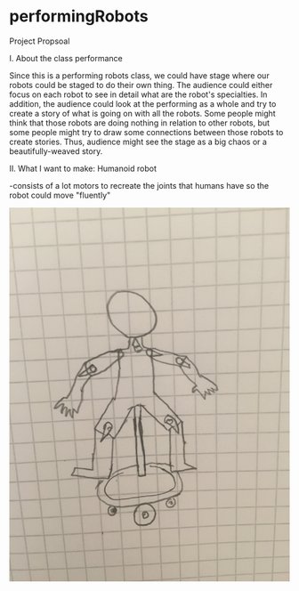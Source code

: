 # performingRobots



Project Propsoal

I. About the class performance

  Since this is a performing robots class, we could have stage where our robots could be staged to do their own thing. The audience could either focus on each robot to see in detail what are the robot's specialties. In addition, the audience could look at the performing as a whole and try to create a story of what is going on with all the robots. Some people might think that those robots are doing nothing in relation to other robots, but some people might try to draw some connections between those robots to create stories. Thus, audience might see the stage as a big chaos or a beautifully-weaved story.
  
 II. What I want to make: Humanoid robot
 
  -consists of a lot motors to recreate the joints that humans have so the robot could move "fluently"
  
  ![alt text](https://github.com/pangnasun/performingRobots/blob/master/qsketch.JPG)
   

